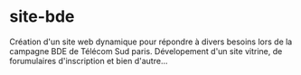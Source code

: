 # site-bde

Création d'un site web dynamique pour répondre à divers besoins lors de la campagne BDE de Télécom Sud paris.
Dévelopement d'un site vitrine, de forumulaires d'inscription et bien d'autre...
